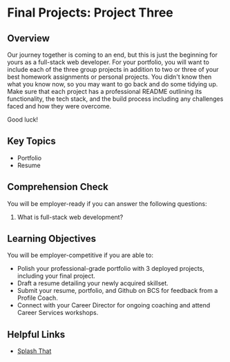 # Final Projects: Project Three

## Overview
Our journey together is coming to an end, but this is just the beginning for yours as a full-stack web developer. For your portfolio, you will want to include each of the three group projects in addition to two or three of your best homework assignments or personal projects. You didn't know then what you know now, so you may want to go back and do some tidying up. Make sure that each project has a professional README outlining its functionality, the tech stack, and the build process including any challenges faced and how they were overcome. 

Good luck!

## Key Topics
* Portfolio
* Resume

## Comprehension Check
You will be employer-ready if you can answer the following questions:
1. What is full-stack web development?

## Learning Objectives
You will be employer-competitive if you are able to:
* Polish your professional-grade portfolio with 3 deployed projects, including your final project.
* Draft a resume detailing your newly acquired skillset.
* Submit your resume, portfolio, and Github on BCS for feedback from a Profile Coach.
* Connect with your Career Director for ongoing coaching and attend Career Services workshops.

## Helpful Links
* [Splash That](https://careerservicesonlineevents.splashthat.com/)
